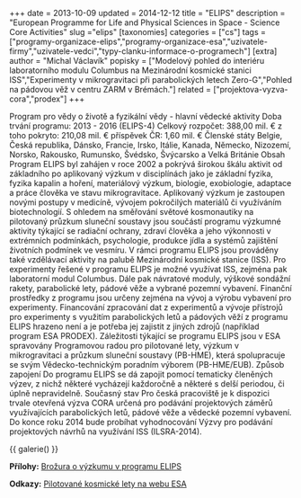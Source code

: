 +++
date = 2013-10-09
updated = 2014-12-12
title = "ELIPS"
description = "European Programme for Life and Physical Sciences in Space - Science Core Activities"
slug ="elips"
[taxonomies]
categories = ["cs"]
tags = ["programy-organizace-elips","programy-organizace-esa","uzivatele-firmy","uzivatele-vedci","typy-clanku-informace-o-programech"]
[extra]
author = "Michal Václavík"
popisky = ["Modelový pohled do interiéru laboratorního modulu Columbus na Mezinárodní kosmické stanici ISS","Experimenty v mikrogravitaci při parabolických letech Zero-G","Pohled na pádovou věž v centru ZARM v Brémách."]
related = ["projektova-vyzva-cora","prodex"]
+++

Program pro vědy o životě a fyzikální vědy - hlavní vědecké aktivity Doba trvání programu: 2013 - 2016 (ELIPS-4) Celkový rozpočet: 388,00 mil. € z toho pokryto: 210,08 mil. € příspěvek ČR: 1,60 mil. € Členské státy Belgie, Česká republika, Dánsko, Francie, Irsko, Itálie, Kanada, Německo, Nizozemí, Norsko, Rakousko, Rumunsko, Švédsko, Švýcarsko a Velká Británie Obsah Program ELIPS byl zahájen v roce 2002 a pokrývá širokou škálu aktivit od základního po aplikovaný výzkum v disciplínách jako je základní fyzika, fyzika kapalin a hoření, materiálový výzkum, biologie, exobiologie, adaptace a práce člověka ve stavu mikrogravitace. Aplikovaný výzkum je zastoupen novými postupy v medicíně, vývojem pokročilých materiálů či využíváním biotechnologií. S ohledem na směřování světové kosmonautiky na pilotovaný průzkum sluneční soustavy jsou součástí programu výzkumné aktivity týkající se radiační ochrany, zdraví člověka a jeho výkonnosti v extrémních podmínkách, psychologie, produkce jídla a systémů zajištění životních podmínek ve vesmíru. V rámci programu ELIPS jsou prováděny také vzdělávací aktivity na palubě Mezinárodní kosmické stanice (ISS). Pro experimenty řešené v programu ELIPS je možné využívat ISS, zejména pak laboratorní modul Columbus. Dále pak návratové moduly, výškové sondážní rakety, parabolické lety, pádové věže a vybrané pozemní vybavení. Finanční prostředky z programu jsou určeny zejména na vývoj a výrobu vybavení pro experimenty. Financování zpracování dat z experimentů a vývoje přístrojů pro experimenty s využitím parabolických letů a pádových věží z programu ELIPS hrazeno není a je potřeba jej zajistit z jiných zdrojů (například program ESA PRODEX). Záležitosti týkající se programu ELIPS jsou v ESA spravovány Programovou radou pro pilotované lety, výzkum v mikrogravitaci a průzkum sluneční soustavy (PB-HME), která spolupracuje se svým Vědecko-technickým poradním výborem (PB-HME/EUB). Způsob zapojení Do programu ELIPS se dá zapojit pomocí tematicky členěných výzev, z nichž některé vycházejí každoročně a některé s delší periodou, či úplně nepravidelně. Současný stav Pro česká pracoviště je k dispozici trvale otevřená výzva CORA určená pro podávání projektových záměrů využívajících parabolických letů, pádové věže a vědecké pozemní vybavení. Do konce roku 2014 bude probíhat vyhodnocování Výzvy pro podávání projektových návrhů na využívání ISS (ILSRA-2014).

{{ galerie() }}

**Přílohy:**
[Brožura o výzkumu v programu ELIPS]

[Brožura o výzkumu v programu ELIPS]: br-300.pdf

**Odkazy:**
[Pilotované kosmické lety na webu ESA]

[Pilotované kosmické lety na webu ESA]: http://www.esa.int/Our_Activities/Human_Spaceflight
